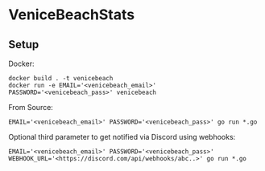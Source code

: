 # VeniceBeachStats

## Setup

Docker:
```
docker build . -t venicebeach
docker run -e EMAIL='<venicebeach_email>' PASSWORD='<venicebeach_pass>' venicebeach
```

From Source:
```
EMAIL='<venicebeach_email>' PASSWORD='<venicebeach_pass>' go run *.go 
```

Optional third parameter to get notified via Discord using webhooks:
```
EMAIL='<venicebeach_email>' PASSWORD='<venicebeach_pass>' WEBHOOK_URL='<https://discord.com/api/webhooks/abc..>' go run *.go 
```
